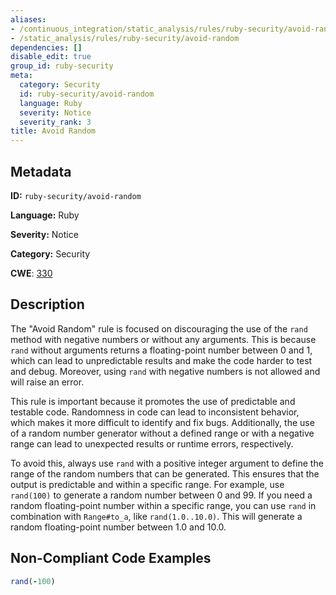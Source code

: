 ```yaml
---
aliases:
- /continuous_integration/static_analysis/rules/ruby-security/avoid-random
- /static_analysis/rules/ruby-security/avoid-random
dependencies: []
disable_edit: true
group_id: ruby-security
meta:
  category: Security
  id: ruby-security/avoid-random
  language: Ruby
  severity: Notice
  severity_rank: 3
title: Avoid Random
---
```

<!--  SOURCED FROM https://github.com/DataDog/datadog-static-analyzer-rule-docs -->


## Metadata
**ID:** `ruby-security/avoid-random`

**Language:** Ruby

**Severity:** Notice

**Category:** Security

**CWE**: [330](https://cwe.mitre.org/data/definitions/330.html)

## Description
The "Avoid Random" rule is focused on discouraging the use of the `rand` method with negative numbers or without any arguments. This is because `rand` without arguments returns a floating-point number between 0 and 1, which can lead to unpredictable results and make the code harder to test and debug. Moreover, using `rand` with negative numbers is not allowed and will raise an error.

This rule is important because it promotes the use of predictable and testable code. Randomness in code can lead to inconsistent behavior, which makes it more difficult to identify and fix bugs. Additionally, the use of a random number generator without a defined range or with a negative range can lead to unexpected results or runtime errors, respectively.

To avoid this, always use `rand` with a positive integer argument to define the range of the random numbers that can be generated. This ensures that the output is predictable and within a specific range. For example, use `rand(100)` to generate a random number between 0 and 99. If you need a random floating-point number within a specific range, you can use `rand` in combination with `Range#to_a`, like `rand(1.0..10.0)`. This will generate a random floating-point number between 1.0 and 10.0.

## Non-Compliant Code Examples
```ruby
rand(-100)
```

